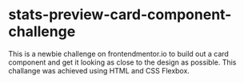 # stats-preview-card-component-challenge
This is a newbie challenge on frontendmentor.io to build out a card component and get it looking as close to the design as possible.
This challange was achieved using HTML and CSS Flexbox.
